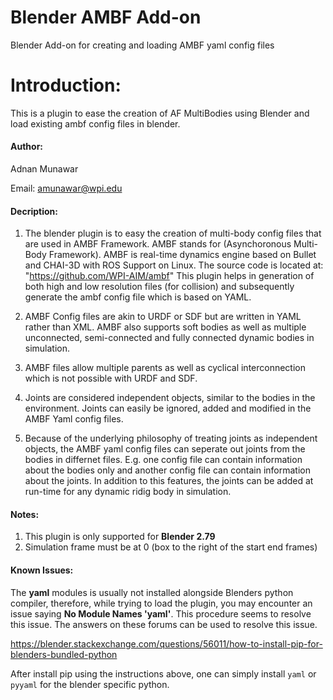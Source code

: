 # Blender AMBF Add-on 
Blender Add-on for creating and loading AMBF yaml config files

# Introduction:
This is a plugin to ease the creation of AF MultiBodies using Blender and load existing ambf config files in blender.

#### Author:
Adnan Munawar

Email: amunawar@wpi.edu

#### Decription:
1. The blender plugin is to easy the creation of multi-body config files that are used in AMBF Framework. 
AMBF stands for (Asynchoronous Multi-Body Framework). AMBF is real-time dynamics engine
based on Bullet and CHAI-3D with ROS Support on Linux. The source code is located at:
"https://github.com/WPI-AIM/ambf"
This plugin helps in generation of both high and low resolution files (for collision) and subsequently
generate the ambf config file which is based on YAML.

2. AMBF Config files are akin to URDF or SDF but are written in YAML rather than XML. AMBF also supports
soft bodies as well as multiple unconnected, semi-connected and fully connected dynamic bodies in simulation.

3. AMBF files allow multiple parents as well as cyclical interconnection which is not possible with URDF and SDF.

4. Joints are considered independent objects, similar to the bodies in the environment. Joints can easily be ignored, 
added and modified in the AMBF Yaml config files.

5. Because of the underlying philosophy of treating joints as independent objects, the AMBF yaml config files can seperate out joints from the bodies in differnet files. E.g. one config file can contain information about the bodies only and another config file can contain information about the joints. In addition to this features, the joints can be added at run-time for any dynamic ridig body in simulation.

#### Notes:
1. This plugin is only supported for **Blender 2.79**
2. Simulation frame must be at 0 (box to the right of the start end frames)

#### Known Issues:
The **yaml** modules is usually not installed alongside Blenders python compiler, therefore, while trying to load the plugin, you may encounter an issue saying **No Module Names 'yaml'**. This procedure seems to resolve this issue. The answers on these forums can be used to resolve this issue.

https://blender.stackexchange.com/questions/56011/how-to-install-pip-for-blenders-bundled-python


After install pip using the instructions above, one can simply install `yaml` or `pyyaml` for the blender specific python.
